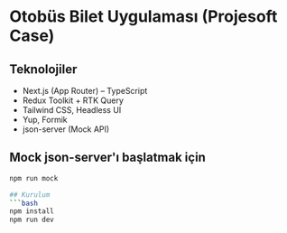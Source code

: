 # Otobüs Bilet Uygulaması (Projesoft Case)

## Teknolojiler
- Next.js (App Router) – TypeScript
- Redux Toolkit + RTK Query
- Tailwind CSS, Headless UI
- Yup, Formik 
- json-server (Mock API)


## Mock json-server'ı başlatmak için 
```bash
npm run mock

## Kurulum
```bash
npm install
npm run dev   





